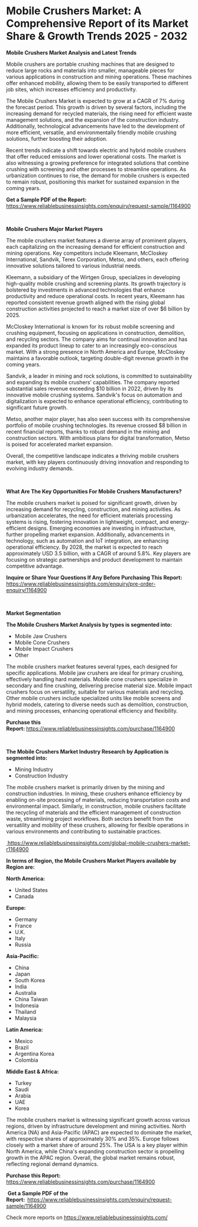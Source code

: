 <p><h1>Mobile Crushers Market: A Comprehensive Report of its Market Share & Growth Trends 2025 - 2032</h1></p><p><strong>Mobile Crushers Market Analysis and Latest Trends</strong></p>
<p><p>Mobile crushers are portable crushing machines that are designed to reduce large rocks and materials into smaller, manageable pieces for various applications in construction and mining operations. These machines offer enhanced mobility, allowing them to be easily transported to different job sites, which increases efficiency and productivity.</p><p>The Mobile Crushers Market is expected to grow at a CAGR of 7% during the forecast period. This growth is driven by several factors, including the increasing demand for recycled materials, the rising need for efficient waste management solutions, and the expansion of the construction industry. Additionally, technological advancements have led to the development of more efficient, versatile, and environmentally friendly mobile crushing solutions, further boosting their adoption.</p><p>Recent trends indicate a shift towards electric and hybrid mobile crushers that offer reduced emissions and lower operational costs. The market is also witnessing a growing preference for integrated solutions that combine crushing with screening and other processes to streamline operations. As urbanization continues to rise, the demand for mobile crushers is expected to remain robust, positioning this market for sustained expansion in the coming years.</p></p>
<p><strong>Get a Sample PDF of the Report:&nbsp;</strong> <a href="https://www.reliablebusinessinsights.com/enquiry/request-sample/1164900?utm_campaign=2224&utm_medium=2&utm_source=Github&utm_content=ia&utm_term=11042025&utm_id=mobile-crushers">https://www.reliablebusinessinsights.com/enquiry/request-sample/1164900</a></p>
<p>&nbsp;</p>
<p><strong>Mobile Crushers Major Market Players</strong></p>
<p><p>The mobile crushers market features a diverse array of prominent players, each capitalizing on the increasing demand for efficient construction and mining operations. Key competitors include Kleemann, McCloskey International, Sandvik, Terex Corporation, Metso, and others, each offering innovative solutions tailored to various industrial needs.</p><p>Kleemann, a subsidiary of the Wirtgen Group, specializes in developing high-quality mobile crushing and screening plants. Its growth trajectory is bolstered by investments in advanced technologies that enhance productivity and reduce operational costs. In recent years, Kleemann has reported consistent revenue growth aligned with the rising global construction activities projected to reach a market size of over $6 billion by 2025.</p><p>McCloskey International is known for its robust mobile screening and crushing equipment, focusing on applications in construction, demolition, and recycling sectors. The company aims for continual innovation and has expanded its product lineup to cater to an increasingly eco-conscious market. With a strong presence in North America and Europe, McCloskey maintains a favorable outlook, targeting double-digit revenue growth in the coming years.</p><p>Sandvik, a leader in mining and rock solutions, is committed to sustainability and expanding its mobile crushers’ capabilities. The company reported substantial sales revenue exceeding $10 billion in 2022, driven by its innovative mobile crushing systems. Sandvik's focus on automation and digitalization is expected to enhance operational efficiency, contributing to significant future growth.</p><p>Metso, another major player, has also seen success with its comprehensive portfolio of mobile crushing technologies. Its revenue crossed $8 billion in recent financial reports, thanks to robust demand in the mining and construction sectors. With ambitious plans for digital transformation, Metso is poised for accelerated market expansion.</p><p>Overall, the competitive landscape indicates a thriving mobile crushers market, with key players continuously driving innovation and responding to evolving industry demands.</p></p>
<p>&nbsp;</p>
<p><strong>What Are The Key Opportunities For Mobile Crushers Manufacturers?</strong></p>
<p><p>The mobile crushers market is poised for significant growth, driven by increasing demand for recycling, construction, and mining activities. As urbanization accelerates, the need for efficient materials processing systems is rising, fostering innovation in lightweight, compact, and energy-efficient designs. Emerging economies are investing in infrastructure, further propelling market expansion. Additionally, advancements in technology, such as automation and IoT integration, are enhancing operational efficiency. By 2028, the market is expected to reach approximately USD 3.5 billion, with a CAGR of around 5.8%. Key players are focusing on strategic partnerships and product development to maintain competitive advantage.</p></p>
<p><strong>Inquire or Share Your Questions If Any Before Purchasing This Report:</strong> <a href="https://www.reliablebusinessinsights.com/enquiry/pre-order-enquiry/1164900?utm_campaign=2224&utm_medium=2&utm_source=Github&utm_content=ia&utm_term=11042025&utm_id=mobile-crushers">https://www.reliablebusinessinsights.com/enquiry/pre-order-enquiry/1164900</a></p>
<p>&nbsp;</p>
<p><strong>Market Segmentation</strong></p>
<p><strong>The Mobile Crushers Market Analysis by types is segmented into:</strong></p>
<p><ul><li>Mobile Jaw Crushers</li><li>Mobile Cone Crushers</li><li>Mobile Impact Crushers</li><li>Other</li></ul></p>
<p><p>The mobile crushers market features several types, each designed for specific applications. Mobile jaw crushers are ideal for primary crushing, effectively handling hard materials. Mobile cone crushers specialize in secondary and fine crushing, delivering precise material size. Mobile impact crushers focus on versatility, suitable for various materials and recycling. Other mobile crushers include specialized units like mobile screens and hybrid models, catering to diverse needs such as demolition, construction, and mining processes, enhancing operational efficiency and flexibility.</p></p>
<p><strong>Purchase this Report:&nbsp;</strong><a href="https://www.reliablebusinessinsights.com/purchase/1164900?utm_campaign=2224&utm_medium=2&utm_source=Github&utm_content=ia&utm_term=11042025&utm_id=mobile-crushers">https://www.reliablebusinessinsights.com/purchase/1164900</a></p>
<p>&nbsp;</p>
<p><strong>The Mobile Crushers Market Industry Research by Application is segmented into:</strong></p>
<p><ul><li>Mining Industry</li><li>Construction Industry</li></ul></p>
<p><p>The mobile crushers market is primarily driven by the mining and construction industries. In mining, these crushers enhance efficiency by enabling on-site processing of materials, reducing transportation costs and environmental impact. Similarly, in construction, mobile crushers facilitate the recycling of materials and the efficient management of construction waste, streamlining project workflows. Both sectors benefit from the versatility and mobility of these crushers, allowing for flexible operations in various environments and contributing to sustainable practices.</p></p>
<p><a href="https://www.reliablebusinessinsights.com/global-mobile-crushers-market-r1164900?utm_campaign=2224&utm_medium=2&utm_source=Github&utm_content=ia&utm_term=11042025&utm_id=mobile-crushers">&nbsp;https://www.reliablebusinessinsights.com/global-mobile-crushers-market-r1164900</a></p>
<p><strong>In terms of Region, the Mobile Crushers Market Players available by Region are:</strong></p>
<p>
    <p> <strong> North America: </strong>
        <ul>
            <li>United States</li>
            <li>Canada</li>
        </ul>
        </p> 
    <p> <strong> Europe: </strong>
        <ul>
            <li>Germany</li>
            <li>France</li>
            <li>U.K.</li>
            <li>Italy</li>
            <li>Russia</li>
        </ul>
        </p> 
    <p> <strong> Asia-Pacific: </strong>
        <ul>
            <li>China</li>
            <li>Japan</li>
            <li>South Korea</li>
            <li>India</li>
            <li>Australia</li>
            <li>China Taiwan</li>
            <li>Indonesia</li>
            <li>Thailand</li>
            <li>Malaysia</li>
        </ul>
        </p> 
    <p> <strong> Latin America: </strong>
        <ul>
            <li>Mexico</li>
            <li>Brazil</li>
            <li>Argentina Korea</li>
            <li>Colombia</li>
        </ul>
        </p> 
    <p> <strong> Middle East & Africa: </strong>
        <ul>
            <li>Turkey</li>
            <li>Saudi</li>
            <li>Arabia</li>
            <li>UAE</li>
            <li>Korea</li>
        </ul>
    </p>
    </p>
<p><p>The mobile crushers market is witnessing significant growth across various regions, driven by infrastructure development and mining activities. North America (NA) and Asia-Pacific (APAC) are expected to dominate the market, with respective shares of approximately 30% and 35%. Europe follows closely with a market share of around 25%. The USA is a key player within North America, while China's expanding construction sector is propelling growth in the APAC region. Overall, the global market remains robust, reflecting regional demand dynamics.</p></p>
<p><strong>Purchase this Report: </strong><a href="https://www.reliablebusinessinsights.com/purchase/1164900?utm_campaign=2224&utm_medium=2&utm_source=Github&utm_content=ia&utm_term=11042025&utm_id=mobile-crushers">https://www.reliablebusinessinsights.com/purchase/1164900</a></p>
<p>&nbsp;<strong>Get a Sample PDF of the Report:&nbsp;&nbsp;</strong><a href="https://www.reliablebusinessinsights.com/enquiry/request-sample/1164900?utm_campaign=2224&utm_medium=2&utm_source=Github&utm_content=ia&utm_term=11042025&utm_id=mobile-crushers">https://www.reliablebusinessinsights.com/enquiry/request-sample/1164900</a></p>
<p><strong></strong></p>
<p>Check more reports on <a href="https://www.reliablebusinessinsights.com/?utm_campaign=2224&utm_medium=2&utm_source=Github&utm_content=ia&utm_term=11042025&utm_id=mobile-crushers">https://www.reliablebusinessinsights.com/</a></p>